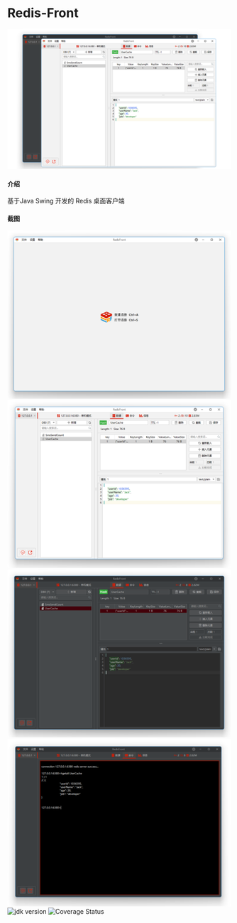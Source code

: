 # Redis-Front
<img src="screenshot/redisfront.png">

#### 介绍
基于Java Swing 开发的 Redis 桌面客户端

#### 截图

<img src="screenshot/1.png">
<img src="screenshot/2.png">
<img src="screenshot/3.png">
<img src="screenshot/4.png">

<img src="https://img.shields.io/badge/JDK-17+-green.svg" alt="jdk version">
<img src="https://img.shields.io/badge/Lettuce-6.0+-blue.svg" alt="Coverage Status">